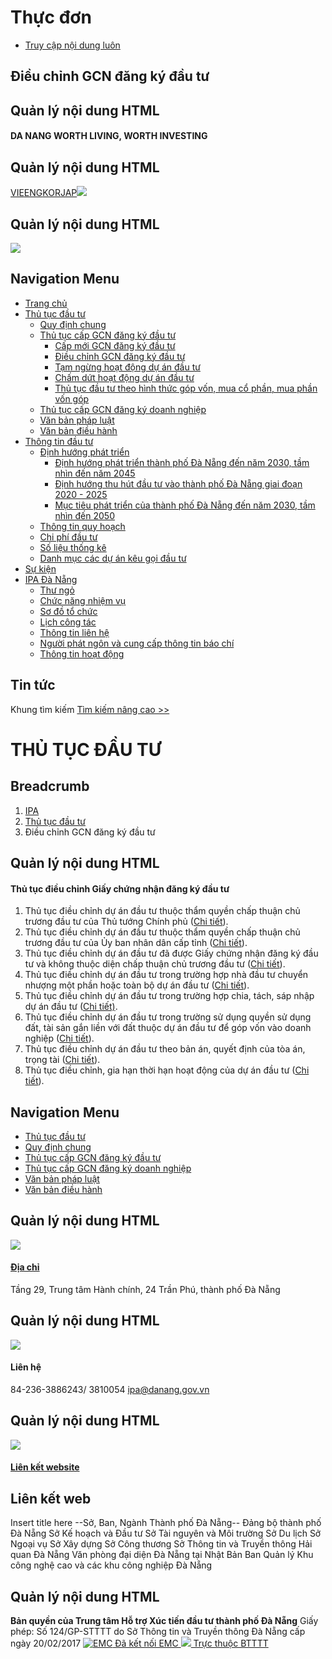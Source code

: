 # Thực đơn
  * [Truy cập nội dung luôn](https://investdanang.gov.vn/web/guest/dieu-chinh-gcn-dang-ky-dau-tu#main-content)


## Điều chỉnh GCN đăng ký đầu tư
## Quản lý nội dung HTML
#### DA NANG WORTH LIVING, WORTH INVESTING
## Quản lý nội dung HTML
[VIE](https://investdanang.gov.vn/vi/web/guest)[ENG](https://investdanang.gov.vn/en/web/english)[KOR](https://investdanang.gov.vn/en/web/korean/home)[JAP](https://investdanang.gov.vn/en/web/japanese/homejp)[![](https://investdanang.gov.vn/documents/20121/38106/login.png/dd2e228a-909e-aea6-e308-bda7c3869c80?t=1651800288932)](https://investdanang.gov.vn/c/portal/login)
## Quản lý nội dung HTML
[![](https://investdanang.gov.vn/documents/20121/38106/logotext.png/4238ddca-7d17-0d28-338d-bb2defd1d3cb?t=1650871546496)](https://investdanang.gov.vn/web/guest/trang-chu)
## Navigation Menu
  * [ Trang chủ  ](https://investdanang.gov.vn/web/guest/trang-chu)
  * [ Thủ tục đầu tư  ](https://investdanang.gov.vn/web/guest/thu-tuc-dau-tu)
    * [Quy định chung](https://investdanang.gov.vn/web/guest/quy-dinh-chung)
    * [Thủ tục cấp GCN đăng ký đầu tư](https://investdanang.gov.vn/web/guest/thu-tuc-cap-gcn-dang-ky-dau-tu)
      * [Cấp mới GCN đăng ký đầu tư](https://investdanang.gov.vn/web/guest/cap-moi-gcn-dang-ky-dau-tu)
      * [Điều chỉnh GCN đăng ký đầu tư](https://investdanang.gov.vn/web/guest/dieu-chinh-gcn-dang-ky-dau-tu)
      * [Tạm ngừng hoạt động dự án đầu tư](https://investdanang.gov.vn/web/guest/tam-ngung-hoat-dong-du-an-dau-tu)
      * [Chấm dứt hoạt động dự án đầu tư](https://investdanang.gov.vn/web/guest/cham-dut-hoat-dong-du-an-dau-tu)
      * [Thủ tục đầu tư theo hình thức góp vốn, mua cổ phần, mua phần vốn góp](https://investdanang.gov.vn/web/guest/thu-tuc-dau-tu-theo-hinh-thuc-hop-von-mua-co-phan-mua-phan-gop-von)
    * [Thủ tục cấp GCN đăng ký doanh nghiệp](https://investdanang.gov.vn/web/guest/thu-tuc-cap-gcn-dang-ky-doanh-nghiep)
    * [Văn bản pháp luật](https://investdanang.gov.vn/web/guest/van-ban-phap-luat-2023)
    * [Văn bản điều hành](https://investdanang.gov.vn/web/guest/van-ban-dieu-hanh)
  * [ Thông tin đầu tư  ](https://investdanang.gov.vn/web/guest/thong-tin-dau-tu)
    * [Định hướng phát triển](https://investdanang.gov.vn/web/guest/dinh-huong-phat-trien)
      * [Định hướng phát triển thành phố Đà Nẵng đến năm 2030, tầm nhìn đến năm 2045](https://investdanang.gov.vn/web/guest/dinh-huong-nam-2030-2045)
      * [Định hướng thu hút đầu tư vào thành phố Đà Nẵng giai đoạn 2020 - 2025](https://investdanang.gov.vn/web/guest/dinh-huong-thu-hut-nam-2020-2025)
      * [Mục tiêu phát triển của thành phố Đà Nẵng đến năm 2030, tầm nhìn đến 2050](https://investdanang.gov.vn/web/guest/muc-tieu-phat-trien-tp-2030-2050)
    * [Thông tin quy hoạch](https://investdanang.gov.vn/web/guest/thong-tin-quy-hoach)
    * [Chi phí đầu tư](https://investdanang.gov.vn/web/guest/chi-ph%C3%AD-%C4%91%E1%BA%A7u-t%C6%B0)
    * [Số liệu thống kê](https://investdanang.gov.vn/web/guest/so-lieu-thong-ke)
    * [Danh mục các dự án kêu gọi đầu tư](https://investdanang.gov.vn/web/guest/danh-muc-cac-du-an-keu-goi-dau-tu)
  * [ Sự kiện  ](https://investdanang.gov.vn/web/guest/su-kien)
  * [ IPA Đà Nẵng  ](https://investdanang.gov.vn/web/guest/ipa-da-nang)
    * [Thư ngỏ](https://investdanang.gov.vn/web/guest/thu-ngo)
    * [Chức năng nhiệm vụ](https://investdanang.gov.vn/web/guest/chuc-nang-nhiem-vu)
    * [Sơ đồ tổ chức](https://investdanang.gov.vn/web/guest/so-do-to-chuc)
    * [Lịch công tác](https://investdanang.gov.vn/web/guest/lich-cong-tac)
    * [Thông tin liên hệ](https://investdanang.gov.vn/web/guest/thong-tin-lien-he)
    * [Người phát ngôn và cung cấp thông tin báo chí](https://investdanang.gov.vn/web/guest/nguoi-phat-ngon-bao-chi)
    * [Thông tin hoạt động](https://investdanang.gov.vn/vi/web/guest/chi-tiet-tin-tuc?danhmuc=861401)


## Tin tức
Khung tìm kiếm [](javascript:void\(0\) "Tìm kiếm nâng cao") [Tìm kiếm nâng cao >>](https://investdanang.gov.vn/vi/web/guest/ket-qua)
# THỦ TỤC ĐẦU TƯ
## Breadcrumb
  1. [ IPA ](https://investdanang.gov.vn/web/guest "IPA")
  2. [ Thủ tục đầu tư ](https://investdanang.gov.vn/web/guest/thu-tuc-dau-tu "Thủ tục đầu tư")
  3. Điều chỉnh GCN đăng ký đầu tư


## Quản lý nội dung HTML
#### Thủ tục điều chỉnh Giấy chứng nhận đăng ký đầu tư
1. Thủ tục điều chỉnh dự án đầu tư thuộc thẩm quyền chấp thuận chủ trương đầu tư của Thủ tướng Chính phủ ([Chi tiết](https://investdanang.gov.vn/documents/20121/42995/Th%E1%BB%A7+t%E1%BB%A5c+%C4%91i%E1%BB%81u+ch%E1%BB%89nh+d%E1%BB%B1+%C3%A1n+%C4%91%E1%BA%A7u+t%C6%B0+thu%E1%BB%99c+th%E1%BA%A9m+quy%E1%BB%81n+ch%E1%BA%A5p+thu%E1%BA%ADn+ch%E1%BB%A7+tr%C6%B0%C6%A1ng+%C4%91%E1%BA%A7u+t%C6%B0+c%E1%BB%A7a+Th%E1%BB%A7+t%C6%B0%E1%BB%9Bng+Ch%C3%ADnh+ph%E1%BB%A7.docx/09ecc1a8-0215-f177-e6d4-7ce3ff4a3dd9?t=1651113581371)).
2. Thủ tục điều chỉnh dự án đầu tư thuộc thẩm quyền chấp thuận chủ trương đầu tư của Ủy ban nhân dân cấp tỉnh ([Chi tiết](https://investdanang.gov.vn/documents/20121/42995/Th%E1%BB%A7+t%E1%BB%A5c+%C4%91i%E1%BB%81u+ch%E1%BB%89nh+d%E1%BB%B1+%C3%A1n+%C4%91%E1%BA%A7u+t%C6%B0+thu%E1%BB%99c+th%E1%BA%A9m+quy%E1%BB%81n+ch%E1%BA%A5p+thu%E1%BA%ADn+ch%E1%BB%A7+tr%C6%B0%C6%A1ng+%C4%91%E1%BA%A7u+t%C6%B0+c%E1%BB%A7a+UBND+c%E1%BA%A5p+t%E1%BB%89nh.docx/22cc1560-4a28-183f-65d1-bbb38158d999?t=1651113597722)).
3. Thủ tục điều chỉnh dự án đầu tư đã được Giấy chứng nhận đăng ký đầu tư và không thuộc diện chấp thuận chủ trương đầu tư ([Chi tiết](https://investdanang.gov.vn/documents/20121/42995/Th%E1%BB%A7+t%E1%BB%A5c+%C4%91i%E1%BB%81u+ch%E1%BB%89nh+Gi%E1%BA%A5y+ch%E1%BB%A9ng+nh%E1%BA%ADn+%C4%91%C4%83ng+k%C3%BD+%C4%91%E1%BA%A7u+t%C6%B0+%C4%91%E1%BB%91i+v%E1%BB%9Bi+d%E1%BB%B1+%C3%A1n+kh%C3%B4ng+thu%E1%BB%99c+di%E1%BB%87n+ch%E1%BA%A5p+thu%E1%BA%ADn+ch%E1%BB%A7+tr%C6%B0%C6%A1ng+%C4%91%E1%BA%A7u+t%C6%B0.docx/8087e10a-e0c9-73b8-0239-1d2a6461c8cd?t=1651113612065)).
4. Thủ tục điều chỉnh dự án đầu tư trong trường hợp nhà đầu tư chuyển nhượng một phần hoặc toàn bộ dự án đầu tư ([Chi tiết](https://investdanang.gov.vn/documents/20121/42995/Th%E1%BB%A7+t%E1%BB%A5c+%C4%91i%E1%BB%81u+ch%E1%BB%89nh+Gi%E1%BA%A5y+ch%E1%BB%A9ng+nh%E1%BA%ADn+%C4%91%C4%83ng+k%C3%BD+%C4%91%E1%BA%A7u+t%C6%B0+%C4%91%E1%BB%91i+v%E1%BB%9Bi+tr%C6%B0%E1%BB%9Dng+h%E1%BB%A3p+nh%C3%A0+%C4%91%E1%BA%A7u+t%C6%B0+chuy%E1%BB%83n+nh%C6%B0%E1%BB%A3ng+m%E1%BB%99t+ph%E1%BA%A7n+ho%E1%BA%B7c+to%C3%A0n+b%E1%BB%99+d%E1%BB%B1+%C3%A1n+%C4%91%E1%BA%A7u+t%C6%B0.docx/826fcc94-1bfa-bc50-25b7-5d435cf5a33e?t=1651113673281)).
5. Thủ tục điều chỉnh dự án đầu tư trong trường hợp chia, tách, sáp nhập dự án đầu tư ([Chi tiết)](https://investdanang.gov.vn/documents/20121/42995/Th%E1%BB%A7+t%E1%BB%A5c+%C4%91i%E1%BB%81u+ch%E1%BB%89nh+DA+trong+tr%C6%B0%E1%BB%9Dng+h%E1%BB%A3p+chia%2C+t%C3%A1ch%2C+s%C3%A1p+nh%E1%BA%ADp+DA.docx/f87ebf7b-3de5-2987-56d9-d90398311f6d?t=1651113714817).
6. Thủ tục điều chỉnh dự án đầu tư trong trường sử dụng quyền sử dụng đất, tài sản gắn liền với đất thuộc dự án đầu tư để góp vốn vào doanh nghiệp ([Chi tiết](https://investdanang.gov.vn/documents/20121/42995/Th%E1%BB%A7+t%E1%BB%A5c+%C4%91i%E1%BB%81u+ch%E1%BB%89nh+Gi%E1%BA%A5y+CN%C4%90T+trong+tr%C6%B0%E1%BB%9Dng+h%E1%BB%A3p+s%E1%BB%AD+d%E1%BB%A5ng+quy%E1%BB%81n+s%E1%BB%AD+d%E1%BB%A5ng+%C4%91%E1%BA%A5t%2C+t%C3%A0i+s%E1%BA%A3n+g%E1%BA%AFn+li%E1%BB%81n+v%E1%BB%9Bi+%C4%91%E1%BA%A5t+%C4%91%E1%BB%83+g%C3%B3p+v%E1%BB%91n.docx/afebecba-d611-a1c6-1f56-ba9cfaaead16?t=1651113729253)).
7. Thủ tục điều chỉnh dự án đầu tư theo bản án, quyết định của tòa án, trọng tài ([Chi tiết](https://investdanang.gov.vn/documents/20121/42995/Th%E1%BB%A7+t%E1%BB%A5c+%C4%91i%E1%BB%81u+ch%E1%BB%89nh+DA+theo+b%E1%BA%A3n+%C3%A1n%2C+quy%E1%BA%BFt+%C4%91%E1%BB%8Bnh+c%E1%BB%A7a+t%C3%B2a+%C3%A1n%2C+tr%E1%BB%8Dng+t%C3%A0i.docx/0586e0f7-c237-5e67-37e8-817ed184eb25?t=1651113743135)).
8. Thủ tục điều chỉnh, gia hạn thời hạn hoạt động của dự án đầu tư ([Chi tiết](https://investdanang.gov.vn/documents/20121/42995/Th%E1%BB%A7+t%E1%BB%A5c+%C4%91i%E1%BB%81u+ch%E1%BB%89nh%2C+gia+h%E1%BA%A1n+th%E1%BB%9Di+h%E1%BA%A1n+ho%E1%BA%A1t+%C4%91%E1%BB%99ng+c%E1%BB%A7a+d%E1%BB%B1+%C3%A1n+%C4%91%E1%BA%A7u+t%C6%B0.docx/9e731a64-095b-f3da-d6ac-c8c3fb988ea2?t=1651113755519)).
## Navigation Menu
  * [ Thủ tục đầu tư  ](https://investdanang.gov.vn/web/guest/thu-tuc-dau-tu)
  * [ Quy định chung  ](https://investdanang.gov.vn/web/guest/quy-dinh-chung)
  * [ Thủ tục cấp GCN đăng ký đầu tư  ](https://investdanang.gov.vn/web/guest/thu-tuc-cap-gcn-dang-ky-dau-tu)
  * [ Thủ tục cấp GCN đăng ký doanh nghiệp  ](https://investdanang.gov.vn/web/guest/thu-tuc-cap-gcn-dang-ky-doanh-nghiep)
  * [ Văn bản pháp luật  ](https://investdanang.gov.vn/web/guest/van-ban-phap-luat-2023)
  * [ Văn bản điều hành  ](https://investdanang.gov.vn/web/guest/van-ban-dieu-hanh)


## Quản lý nội dung HTML
[![](https://investdanang.gov.vn/documents/20121/38106/lh1-1.png/142983c1-f9aa-2d53-9ad8-6c6ff6c7fcc5?t=1651021376055)](https://investdanang.gov.vn/web/guest/dia-chi)
#### [Địa chỉ](https://investdanang.gov.vn/web/guest/dia-chi)
Tầng 29, Trung tâm Hành chính,
24 Trần Phú, thành phố Đà Nẵng
## Quản lý nội dung HTML
![](https://investdanang.gov.vn/documents/20121/38106/lh2.png/c7a98f84-5b14-15e8-e0d2-84a0e2722390?t=1650875415594)
#### Liên hệ
84-236-3886243/ 3810054
ipa@danang.gov.vn
## Quản lý nội dung HTML
[![](https://investdanang.gov.vn/documents/20121/38106/lh3.png/5b3803cb-825d-87b4-5b29-4109417c5ef0?t=1650875675471)](https://investdanang.gov.vn/web/guest/lien-ket-website)
#### [Liên kết website](https://investdanang.gov.vn/web/guest/lien-ket-website)
## Liên kết web
Insert title here
--Sở, Ban, Ngành Thành phố Đà Nẵng-- Đảng bộ thành phố Đà Nẵng Sở Kế hoạch và Đầu tư Sở Tài nguyên và Môi trường Sở Du lịch Sở Ngoại vụ Sở Xây dựng Sở Công thương Sở Thông tin và Truyền thông Hải quan Đà Nẵng Văn phòng đại diện Đà Nẵng tại Nhật Bản Ban Quản lý Khu công nghệ cao và các khu công nghiệp Đà Nẵng
## Quản lý nội dung HTML
**Bản quyền của Trung tâm Hỗ trợ Xúc tiến đầu tư thành phố Đà Nẵng**
Giấy phép: Số 124/GP-STTTT do Sở Thông tin và Truyền thông Đà Nẵng cấp ngày 20/02/2017
[](javascript:void\(0\))
[ ![EMC](https://investdanang.gov.vn/web/guest/dieu-chinh-gcn-dang-ky-dau-tu) Đã kết nối EMC ](javascript:void\(0\) "TRUNG TÂM GIÁM SÁT QUỐC GIA VỀ CHÍNH PHỦ SỐ") [ ![](https://investdanang.gov.vn/web/guest/dieu-chinh-gcn-dang-ky-dau-tu) Trực thuộc BTTTT ](https://mic.gov.vn/ "BỘ THÔNG TIN VÀ TRUYỀN THÔNG")
